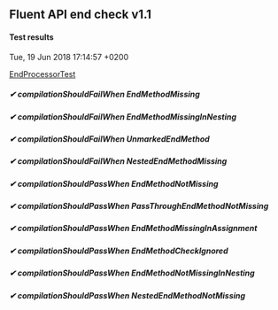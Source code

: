 ## Fluent API end check v1.1
#### Test results
Tue, 19 Jun 2018 17:14:57 +0200

[EndProcessorTest](src/test/java/fluent/api/EndProcessorTest.java)
##### ✔  compilationShouldFailWhen EndMethodMissing
##### ✔  compilationShouldFailWhen EndMethodMissingInNesting
##### ✔  compilationShouldFailWhen UnmarkedEndMethod
##### ✔  compilationShouldFailWhen NestedEndMethodMissing
##### ✔  compilationShouldPassWhen EndMethodNotMissing
##### ✔  compilationShouldPassWhen PassThroughEndMethodNotMissing
##### ✔  compilationShouldPassWhen EndMethodMissingInAssignment
##### ✔  compilationShouldPassWhen EndMethodCheckIgnored
##### ✔  compilationShouldPassWhen EndMethodNotMissingInNesting
##### ✔  compilationShouldPassWhen NestedEndMethodNotMissing
